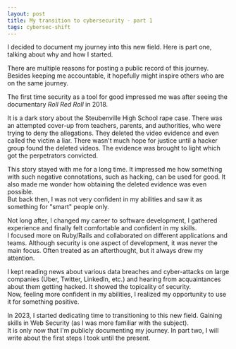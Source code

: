 ```yaml
---
layout: post
title: My transition to cybersecurity - part 1
tags: cybersec-shift
---
```


I decided to document my journey into this new field. Here is part one, talking about why and how I started.

There are multiple reasons for posting a public record of this journey. Besides keeping me accountable, it hopefully might inspire others who are on the same journey.

The first time security as a tool for good impressed me was after seeing the documentary *Roll Red Roll* in 2018.   

It is a dark story about the Steubenville High School rape case. There was an attempted cover-up from teachers, parents, and authorities, who were trying to deny the allegations. They deleted the video evidence and even called the victim a liar. There wasn't much hope for justice until a hacker group found the deleted videos. The evidence was brought to light which got the perpetrators convicted.

This story stayed with me for a long time. It impressed me how something with such negative connotations, such as hacking, can be used for good. It also made me wonder how obtaining the deleted evidence was even possible.    
But back then, I was not very confident in my abilities and saw it as something for "smart" people only.

Not long after, I changed my career to software development, I gathered experience and finally felt comfortable and confident in my skills.  
I focused more on Ruby/Rails and collaborated on different applications and teams. Although security is one aspect of development, it was never the main focus. Often treated as an afterthought, but it always drew my attention.   

I kept reading news about various data breaches and cyber-attacks on large companies (Uber, Twitter, LinkedIn, etc.) and hearing from acquaintances about them getting hacked. It showed the topicality of security.    
Now, feeling more confident in my abilities, I realized my opportunity to use it for something positive.

In 2023, I started dedicating time to transitioning to this new field. Gaining skills in Web Security (as I was more familiar with the subject).   
It is only now that I'm publicly documenting my journey. In part two, I will write about the first steps I took until the present.
